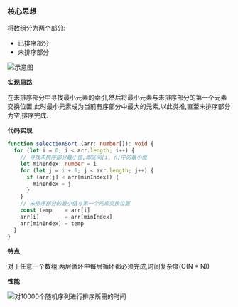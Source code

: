 ### 核心思想

将数组分为两个部分:

- 已排序部分
- 未排序部分

![示意图](http://linyimin-blog.oss-cn-beijing.aliyuncs.com/cjlnuz6z40001wzkhosss0q2i.png)

**实现思路**

在未排序部分中寻找最小元素的索引,然后将最小元素与未排序部分的第一个元素交换位置,此时最小元素成为当前有序部分中最大的元素,以此类推,直至未排序部分为空,排序完成.

**代码实现**
```typescript
function selectionSort (arr: number[]): void {
  for (let i = 0; i < arr.length; i++) {
    // 寻找未排序部分最小值,即区间[i, n)中的最小值
    let minIndex: number = i
    for (let j = i + 1; j < arr.length; j++) {
      if (arr[j] < arr[minIndex]) {
        minIndex = j
      }
    }
    // 未排序部分的最小值与第一个元素交换位置
    const temp    = arr[i]
    arr[i]        = arr[minIndex]
    arr[minIndex] = temp
  }
}
```

**特点**

对于任意一个数组,两层循环中每层循环都必须完成,时间复杂度(O(N * N))

**性能**

![对10000个随机序列进行排序所需的时间](http://linyimin-blog.oss-cn-beijing.aliyuncs.com/cjm0nvrwh0000j7khjrk2rbc6.png)
